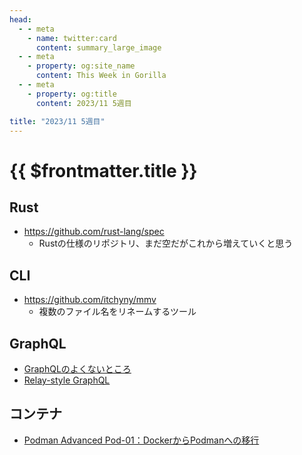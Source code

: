 ```yaml
---
head:
  - - meta
    - name: twitter:card
      content: summary_large_image
  - - meta
    - property: og:site_name
      content: This Week in Gorilla
  - - meta
    - property: og:title
      content: 2023/11 5週目

title: "2023/11 5週目"
---
```


# {{ $frontmatter.title }}

## Rust
- https://github.com/rust-lang/spec
  - Rustの仕様のリポジトリ、まだ空だがこれから増えていくと思う

## CLI
- https://github.com/itchyny/mmv
  - 複数のファイル名をリネームするツール

## GraphQL
- [GraphQLのよくないところ](https://sizu.me/adwd/posts/34mkeimfb06x)
- [Relay-style GraphQL](https://alan.norbauer.com/articles/relay-style-graphql)

## コンテナ
- [Podman Advanced Pod-01：DockerからPodmanへの移行](https://techbookfest.org/product/sCq1qpfKnLLNRzaKCEJTi9?productVariantID=03iQP4L2dg2Pz7WHawEq7q&utm_campaign=share&utm_medium=social&utm_source=twitter)
